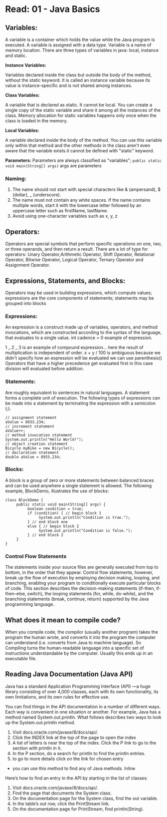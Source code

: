 # Read: 01 - Java Basics

## Variables:

A variable is a container which holds the value while the Java program is executed. A variable is assigned with a data type. Variable is a name of memory location. There are three types of variables in java: local, instance and static.

**Instance Variables:**

Variables declared inside the class but outside the body of the method, without the static keyword.
It is called an instance variable because its value is instance-specific and is not shared among instances.

**Class Variables:**

A variable that is declared as static. It cannot be local. You can create a single copy of the static variable and share it among all the instances of the class. Memory allocation for static variables happens only once when the class is loaded in the memory.

**Local Variables:**

A variable declared inside the body of the method. You can use this variable only within that method and the other methods in the class aren't even aware that the variable exists.it cannot be defined with "static" keyword.

**Parameters:**
Parameters are always classified as "variables"; `public static void main(String[] args)` args are parameters

### Naming:

1. The name should not start with special characters like & (ampersand), $ (dollar), \_ (underscore).
2. The name must not contain any white spaces. If the name contains multiple words, start it with the lowercase letter followed by an uppercase letter such as firstName, lastName.
3. Avoid using one-character variables such as x, y, z

## Operators:

Operators are special symbols that perform specific operations on one, two, or three operands, and then return a result. There are a lot of type for operators: Unary Operator,Arithmetic Operator, Shift Operator,
Relational Operator, Bitwise Operator, Logical Operator, Ternary Operator and Assignment Operator.

## Expressions, Statements, and Blocks:

Operators may be used in building expressions, which compute values; expressions are the core components of statements; statements may be grouped into blocks

### Expressions:

An expression is a construct made up of variables, operators, and method invocations, which are constructed according to the syntax of the language, that evaluates to a single value. int cadence = 0 example of expression.

1 _ 2 _ 3 is an example of compound expression... here the result of multiplication is independent of order.
x + y / 100 is ambiguous because we didn't specify how an expression will be evaluated we can use parenthesis()
Operators that have a higher precedence get evaluated first in this case division will evaluated before addition.

### Statements:

Are roughly equivalent to sentences in natural languages. A statement forms a complete unit of execution. The following types of expressions can be made into a statement by terminating the expression with a semicolon (;).

```
// assignment statement
aValue = 8933.234;
// increment statement
aValue++;
// method invocation statement
System.out.println("Hello World!");
// object creation statement
Bicycle myBike = new Bicycle();
// declaration statement
double aValue = 8933.234;
```

### Blocks:

A block is a group of zero or more statements between balanced braces and can be used anywhere a single statement is allowed. The following example, BlockDemo, illustrates the use of blocks:

```
class BlockDemo {
     public static void main(String[] args) {
          boolean condition = true;
          if (condition) { // begin block 1
               System.out.println("Condition is true.");
          } // end block one
          else { // begin block 2
               System.out.println("Condition is false.");
          } // end block 2
     }
}
```

### Control Flow Statements

The statements inside your source files are generally executed from top to bottom, in the order that they appear. Control flow statements, however, break up the flow of execution by employing decision making, looping, and branching, enabling your program to conditionally execute particular blocks of code. This section describes the decision-making statements (if-then, if-then-else, switch), the looping statements (for, while, do-while), and the branching statements (break, continue, return) supported by the Java programming language.

## What does it mean to compile code?

When you compile code, the compilor (usually another program) takes the program the human wrote, and converts it into the program the computer can understand (i.e. converts from Java to machine language).
So Compiling turns the human-readable language into a specific set of instructions understandable by the computer. Usually this ends up in an executable file.

## Reading Java Documentation (Java API)

Java has a standard Application Programming Interface (API) —a huge library consisting of over 4,000 classes, each with its own functionality, its own limitations, and its own rules for effective use.

You can find things in the API documentation in a number of different ways. Each way is convenient in one situation or another. For example, Java has a method named System.out.println. What follows describes two ways to look up the System.out.println method.

1. Visit docs.oracle.com/javase/8/docs/api/.
2. Click the INDEX link at the top of the page to open the index
3. A list of letters is near the top of the index. Click the P link to go to the section with println in it.
4. In the P section, do a search for println to find the println entries.
5. to go to more details click on the link for chosen entry

- you can use this method to find any of Java methods. Inline

Here’s how to find an entry in the API by starting in the list of classes:

1. Visit docs.oracle.com/javase/8/docs/api/.
2. Find the page that documents the System class.
3. On the documentation page for the System class, find the out variable.
4. In the table’s out row, click the PrintStream link.
5. On the documentation page for PrintStream, find println(String).

